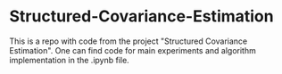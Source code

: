 # Structured-Covariance-Estimation

This is a repo with code from the project "Structured Covariance Estimation". One can find code for main experiments and algorithm implementation in the .ipynb file.
